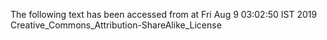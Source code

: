 The following text has been accessed from at Fri Aug 9 03:02:50 IST 2019
Creative_Commons_Attribution-ShareAlike_License
